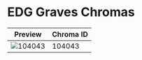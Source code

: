 # EDG Graves Chromas

| Preview | Chroma ID |
|---------|-----------|
| ![104043](https://raw.communitydragon.org/latest/plugins/rcp-be-lol-game-data/global/default/v1/champion-chroma-images/104/104043.png) | 104043 |